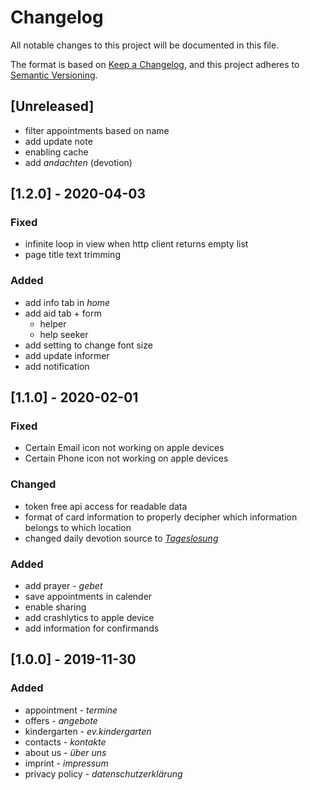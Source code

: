 # Changelog

All notable changes to this project will be documented in this file.

The format is based on [Keep a Changelog](https://keepachangelog.com/en/1.0.0/),
and this project adheres to [Semantic Versioning](https://semver.org/spec/v2.0.0.html).

## [Unreleased]
- filter appointments based on name
- add update note
- enabling cache
- add *andachten* (devotion)


## [1.2.0] - 2020-04-03

### Fixed
- infinite loop in view when http client returns empty list
- page title text trimming

### Added
- add info tab in *home*
- add aid tab + form
  - helper
  - help seeker
- add setting to change font size
- add update informer
- add notification


## [1.1.0] - 2020-02-01

### Fixed
- Certain Email icon not working on apple devices
- Certain Phone icon not working on apple devices

### Changed
- token free api access for readable data
- format of card information to properly decipher which information belongs to which location
- changed daily devotion source to [*Tageslosung*](https://www.combib.de)

### Added 
- add prayer - *gebet*
- save appointments in calender
- enable sharing
- add crashlytics to apple device
- add information for confirmands

## [1.0.0] - 2019-11-30

### Added
- appointment - *termine*
- offers - *angebote*
- kindergarten - *ev.kindergarten*
- contacts - *kontakte*
- about us - *über uns*
- imprint - *impressum*
- privacy policy - *datenschutzerklärung*
